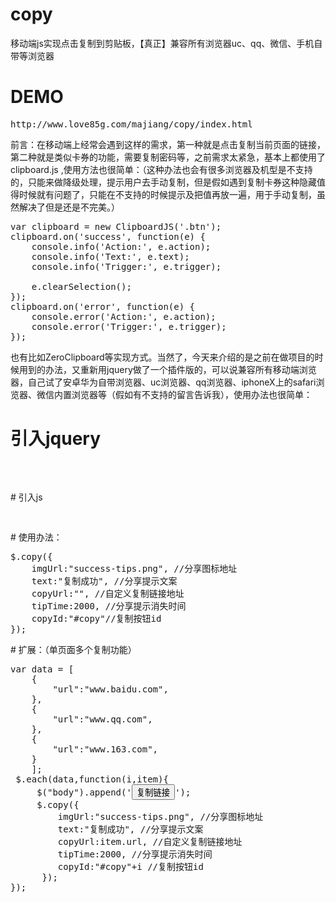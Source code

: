 # copy
移动端js实现点击复制到剪贴板，【真正】兼容所有浏览器uc、qq、微信、手机自带等浏览器

# DEMO 
<pre>
http://www.love85g.com/majiang/copy/index.html
</pre>

前言：在移动端上经常会遇到这样的需求，第一种就是点击复制当前页面的链接，第二种就是类似卡券的功能，需要复制密码等，之前需求太紧急，基本上都使用了clipboard.js  ,使用方法也很简单：（这种办法也会有很多浏览器及机型是不支持的，只能来做降级处理，提示用户去手动复制，但是假如遇到复制卡券这种隐藏值得时候就有问题了，只能在不支持的时候提示及把值再放一遍，用于手动复制，虽然解决了但是还是不完美。）
<pre>
var clipboard = new ClipboardJS('.btn');
clipboard.on('success', function(e) {
    console.info('Action:', e.action);
    console.info('Text:', e.text);
    console.info('Trigger:', e.trigger);

    e.clearSelection();
});
clipboard.on('error', function(e) {
    console.error('Action:', e.action);
    console.error('Trigger:', e.trigger);
});
</pre>
也有比如ZeroClipboard等实现方式。当然了，今天来介绍的是之前在做项目的时候用到的办法，又重新用jquery做了一个插件版的，可以说兼容所有移动端浏览器，自己试了安卓华为自带浏览器、uc浏览器、qq浏览器、iphoneX上的safari浏览器、微信内置浏览器等（假如有不支持的留言告诉我），使用办法也很简单：

# 引入jquery
<pre>
<script src="http://libs.baidu.com/jquery/2.0.0/jquery.min.js"></script>
</pre>
# 引入js
<pre>
<script src="http://www.love85g.com/cdn/copy/jquery.copy.min.js"></script>
</pre>
# 使用办法：
<pre>
$.copy({
    imgUrl:"success-tips.png", //分享图标地址
    text:"复制成功", //分享提示文案
    copyUrl:"", //自定义复制链接地址
    tipTime:2000, //分享提示消失时间
    copyId:"#copy"//复制按钮id
});
</pre>
# 扩展：（单页面多个复制功能）
<pre>
var data = [
    {
        "url":"www.baidu.com",
    },
    {
        "url":"www.qq.com",
    },
    {
        "url":"www.163.com",
    }
    ];
 $.each(data,function(i,item){
     $("body").append('<button id="copy'+i+'">复制链接</button>');
     $.copy({
         imgUrl:"success-tips.png", //分享图标地址
         text:"复制成功", //分享提示文案
         copyUrl:item.url, //自定义复制链接地址
         tipTime:2000, //分享提示消失时间
         copyId:"#copy"+i //复制按钮id
      });
});
</pre>
